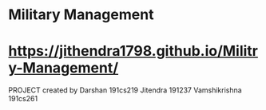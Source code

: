 # Military Management
# https://jithendra1798.github.io/Militry-Management/
PROJECT created by
Darshan 191cs219
Jitendra 191237
Vamshikrishna 191cs261

